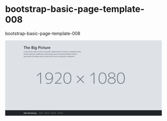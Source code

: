 # bootstrap-basic-page-template-008
bootstrap-basic-page-template-008

![bootstrap-basic-page-template-008.png](assets/bootstrap-basic-page-template-008.png)
